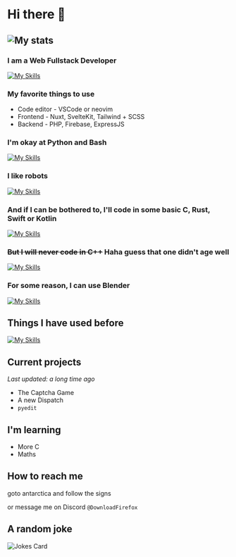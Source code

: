 # Hi there 👋

## ![My stats](https://github-readme-stats.vercel.app/api?username=uimaxbai&hide=prs,contribs)

### I am a Web Fullstack Developer

[![My Skills](https://skillicons.dev/icons?i=js,html,css,react,php,nodejs)](https://skillicons.dev)

### My favorite things to use

* Code editor - VSCode or neovim
* Frontend - Nuxt, SvelteKit, Tailwind + SCSS
* Backend - PHP, Firebase, ExpressJS

### I'm okay at Python and Bash

[![My Skills](https://skillicons.dev/icons?i=py,bash)](https://skillicons.dev)

### I like robots

[![My Skills](https://skillicons.dev/icons?i=arduino,py)](https://skillicons.dev)

### And if I can be bothered to, I'll code in some basic C, Rust, Swift or Kotlin

[![My Skills](https://skillicons.dev/icons?i=c,rust,swift,kotlin)](https://skillicons.dev)

### ~~But I will never code in C++~~ Haha guess that one didn't age well

[![My Skills](https://skillicons.dev/icons?i=cpp)](https://skillicons.dev)

### For some reason, I can use Blender

[![My Skills](https://skillicons.dev/icons?i=blender)](https://skillicons.dev)


## Things I have used before

[![My Skills](https://skillicons.dev/icons?i=vscode,postman,atom,visualstudio,ps,linux,discord,github,replit,git,gitlab,cloudflare&perline=6)](https://skillicons.dev)

## Current projects

*Last updated: a long time ago*

- The Captcha Game
- A new Dispatch
- `pyedit`

## I'm learning

- More C
- Maths

## How to reach me

goto antarctica and follow the signs

or message me on Discord `@DownloadFirefox`

## A random joke

![Jokes Card](https://readme-jokes.vercel.app/api?hideBorder)

<!--
**uimaxbai/uimaxbai** is a ✨ _special_ ✨ repository because its `README.md` (this file) appears on your GitHub profile.

Here are some ideas to get you started:

- 🔭 I’m currently working on ...
- 🌱 I’m currently learning ...
- 👯 I’m looking to collaborate on ...
- 🤔 I’m looking for help with ...
- 💬 Ask me about ...
- 📫 How to reach me: ...
- 😄 Pronouns: ...
- ⚡ Fun fact: ...
-->
